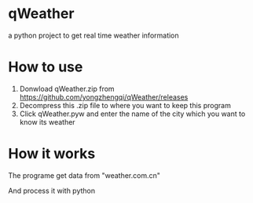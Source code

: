 # qWeather
a python project to get real time weather information

# How to use
1. Donwload qWeather.zip from https://github.com/yongzhengqi/qWeather/releases 
2. Decompress this .zip file to where you want to keep this program
3. Click qWeather.pyw and enter the name of the city which you want to know its weather

# How it works
The programe get data from "weather.com.cn"

And process it with python
